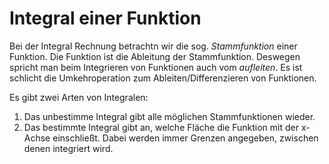 # Integral einer Funktion

Bei der Integral Rechnung betrachtn wir die sog. *Stammfunktion* einer Funktion. 
Die Funktion ist die Ableitung der Stammfunktion. 
Deswegen spricht man beim Integrieren von Funktionen auch vom *aufleiten*. 
Es ist schlicht die Umkehroperation zum Ableiten/Differenzieren von Funktionen.

Es gibt zwei Arten von Integralen:

1. Das unbestimme Integral gibt alle möglichen Stammfunktionen wieder.
2. Das bestimmte Integral gibt an, welche Fläche die Funktion mit der x-Achse einschließt.
Dabei werden immer Grenzen angegeben, zwischen denen integriert wird.

   

